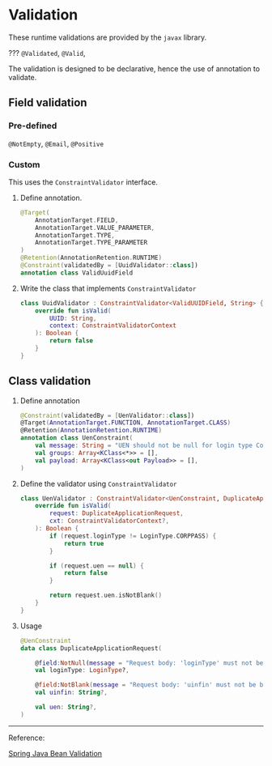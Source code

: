 # Validation

These runtime validations are provided by the `javax` library.

??? `@Validated`, `@Valid`, 

The validation is designed to be declarative, hence the use of annotation to validate.

## Field validation

### Pre-defined
    
`@NotEmpty`, `@Email`, `@Positive`

### Custom

This uses the `ConstraintValidator` interface.
    
1. Define annotation.

    ```kotlin
    @Target(
        AnnotationTarget.FIELD,
        AnnotationTarget.VALUE_PARAMETER,
        AnnotationTarget.TYPE,
        AnnotationTarget.TYPE_PARAMETER
    )
    @Retention(AnnotationRetention.RUNTIME)
    @Constraint(validatedBy = [UuidValidator::class])
    annotation class ValidUuidField
    ```

2. Write the class that implements `ConstraintValidator`

    ```kotlin
    class UuidValidator : ConstraintValidator<ValidUUIDField, String> {
        override fun isValid(
            UUID: String,
            context: ConstraintValidatorContext
        ): Boolean {
            return false
        }
    }
    ```


## Class validation

1. Define annotation

    ```kotlin
    @Constraint(validatedBy = [UenValidator::class])
    @Target(AnnotationTarget.FUNCTION, AnnotationTarget.CLASS)
    @Retention(AnnotationRetention.RUNTIME)
    annotation class UenConstraint(
        val message: String = "UEN should not be null for login type CorpPass",
        val groups: Array<KClass<*>> = [],
        val payload: Array<KClass<out Payload>> = [],
    )
    ```

2. Define the validator using `ConstraintValidator`
    
    ```kotlin
    class UenValidator : ConstraintValidator<UenConstraint, DuplicateApplicationRequest> {
        override fun isValid(
            request: DuplicateApplicationRequest,
            cxt: ConstraintValidatorContext?,
        ): Boolean {
            if (request.loginType != LoginType.CORPPASS) {
                return true
            }
    
            if (request.uen == null) {
                return false
            }
    
            return request.uen.isNotBlank()
        }
    }
    ```

3. Usage

    ```kotlin
    @UenConstraint
    data class DuplicateApplicationRequest(

        @field:NotNull(message = "Request body: 'loginType' must not be null")
        val loginType: LoginType?,
    
        @field:NotBlank(message = "Request body: 'uinfin' must not be blank")
        val uinfin: String?,
    
        val uen: String?,
    )
    ```

---

Reference:

[Spring Java Bean Validation](https://docs.spring.io/spring-framework/reference/core/validation/beanvalidation.html)
